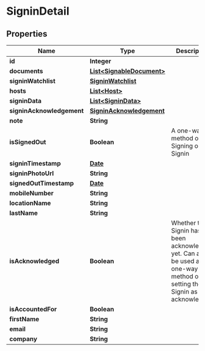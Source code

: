 

# SigninDetail

## Properties

Name | Type | Description | Notes
------------ | ------------- | ------------- | -------------
**id** | **Integer** |  | 
**documents** | [**List&lt;SignableDocument&gt;**](SignableDocument.md) |  |  [optional]
**signinWatchlist** | [**SigninWatchlist**](SigninWatchlist.md) |  |  [optional]
**hosts** | [**List&lt;Host&gt;**](Host.md) |  |  [optional]
**signinData** | [**List&lt;SigninData&gt;**](SigninData.md) |  |  [optional]
**signinAcknowledgement** | [**SigninAcknowledgement**](SigninAcknowledgement.md) |  |  [optional]
**note** | **String** |  |  [optional]
**isSignedOut** | **Boolean** | A one-way method of Signing out a Signin |  [optional]
**signinTimestamp** | [**Date**](Date.md) |  |  [optional]
**signinPhotoUrl** | **String** |  |  [optional]
**signedOutTimestamp** | [**Date**](Date.md) |  |  [optional]
**mobileNumber** | **String** |  |  [optional]
**locationName** | **String** |  |  [optional]
**lastName** | **String** |  |  [optional]
**isAcknowledged** | **Boolean** | Whether this Signin has been acknowledged yet. Can also be used as a one-way method of setting the Signin as acknowledged. |  [optional]
**isAccountedFor** | **Boolean** |  |  [optional]
**firstName** | **String** |  |  [optional]
**email** | **String** |  |  [optional]
**company** | **String** |  |  [optional]




